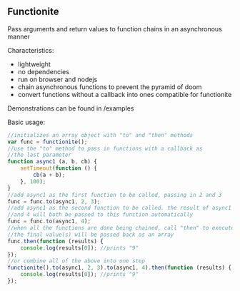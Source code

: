 ## Functionite

Pass arguments and return values to function chains in an asynchronous manner

Characteristics:
 * lightweight
 * no dependencies
 * run on browser and nodejs
 * chain asynchronous functions to prevent the pyramid of doom
 * convert functions without a callback into ones compatible for functionite
 
Demonstrations can be found in /examples

Basic usage:
```javascript
//initializes an array object with "to" and "then" methods
var func = functionite(); 
//use the "to" method to pass in functions with a callback as 
//the last parameter
function async1 (a, b, cb) {
    setTimeout(function () {
        cb(a + b);
    }, 100);
}
//add async1 as the first function to be called, passing in 2 and 3
func = func.to(async1, 2, 3);
//add async1 as the second function to be called. the result of async1's method
//and 4 will both be passed to this function automatically
func = func.to(async1, 4);
//when all the functions are done being chained, call "then" to execute them
//the final value(s) will be passed back as an array
func.then(function (results) {
    console.log(results[0]); //prints "9"
});
//or combine all of the above into one step
functionite().to(async1, 2, 3).to(async1, 4).then(function (results) {
    console.log(results[0]); //prints "9"
});
```